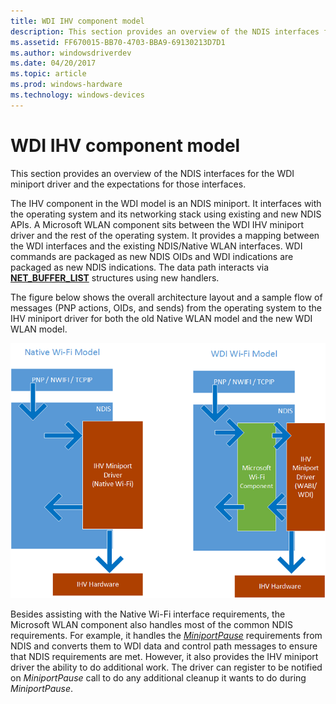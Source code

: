 ```yaml
---
title: WDI IHV component model
description: This section provides an overview of the NDIS interfaces for the WDI miniport driver and the expectations for those interfaces.The IHV component in the WDI model is an NDIS miniport.
ms.assetid: FF670015-BB70-4703-BBA9-69130213D7D1
ms.author: windowsdriverdev
ms.date: 04/20/2017
ms.topic: article
ms.prod: windows-hardware
ms.technology: windows-devices
---
```


# WDI IHV component model


This section provides an overview of the NDIS interfaces for the WDI miniport driver and the expectations for those interfaces.

The IHV component in the WDI model is an NDIS miniport. It interfaces with the operating system and its networking stack using existing and new NDIS APIs. A Microsoft WLAN component sits between the WDI IHV miniport driver and the rest of the operating system. It provides a mapping between the WDI interfaces and the existing NDIS/Native WLAN interfaces. WDI commands are packaged as new NDIS OIDs and WDI indications are packaged as new NDIS indications. The data path interacts via [**NET\_BUFFER\_LIST**](https://msdn.microsoft.com/library/windows/hardware/ff568388) structures using new handlers.

The figure below shows the overall architecture layout and a sample flow of messages (PNP actions, OIDs, and sends) from the operating system to the IHV miniport driver for both the old Native WLAN model and the new WDI WLAN model.

![native wi-fi and wdi driver comparison](images/wdi-model-comparison.png)

Besides assisting with the Native Wi-Fi interface requirements, the Microsoft WLAN component also handles most of the common NDIS requirements. For example, it handles the [*MiniportPause*](https://msdn.microsoft.com/library/windows/hardware/ff559418) requirements from NDIS and converts them to WDI data and control path messages to ensure that NDIS requirements are met. However, it also provides the IHV miniport driver the ability to do additional work. The driver can register to be notified on *MiniportPause* call to do any additional cleanup it wants to do during *MiniportPause*.

 

 





